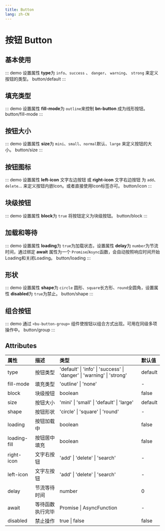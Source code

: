 ```yaml
---
title: Button
lang: zh-CN
---
```


# 按钮 Button

## 基本使用

::: demo 设置属性 **type**为 `info`、`success` 、 `danger`、 `warning`、 `strong` 来定义按钮的类型。
button/default
:::

## 填充类型

::: demo 设置属性 **fill-mode**为 `outline`来控制 **bn-button** 成为线形按钮。
button/fill-mode
:::

## 按钮大小

::: demo 设置属性 **size**为 `mini`、`small`、`normal`默认、`large` 来定义按钮的大小。
button/size
:::

## 按钮图标

::: demo 设置属性 **left-icon** 文字左边按钮 或 **right-icon** 文字右边按钮 为 `add`、`delete`... 来定义按钮内嵌Icon。或者直接使用Icon标签亦可。
button/icon
:::


## 块级按钮

::: demo 设置属性 **block**为 `true` 将按钮定义为块级按钮。
button/block
:::

## 加载和等待

::: demo 设置属性 **loading**为 `true`为加载状态，设置属性 **delay**为 `number`为节流时间，通过绑定 **await** 属性为一个 `Promise`/`Async`函数，会自动按照响应时间开始Loading和关闭Loading。
button/loading
:::

## 形状

::: demo 设置属性 **shape**为 `circle` 圆形、`square`长方形、`round`全圆角，设置属性 **disabled**为 `true`为禁止。
button/shape
:::
## 组合按钮

::: demo 通过 `<bu-button-group>` 组件使按钮以组合方式出现。可用在同级多项操作中。
button/group
:::

## Attributes


| 属性           | 描述       | 类型                                                                    | 默认值     |
|:-------------|:---------|:----------------------------------------------------------------------|:--------|
| type         | 按钮类型     | 'default' \| 'info' \| 'success' \| 'danger' \| 'warning' \| 'strong' | default |
| fill-mode    | 填充类型     | 'outline' \| 'none'                                                   | -       |
| block        | 块级按钮     | boolean                                                               | false   |
| size         | 按钮大小     | 'mini' \| 'small' \| 'default' \| 'large'                             | default |
| shape        | 按钮形状     | 'circle' \| 'square' \| 'round'                                       | -       |
| loading      | 按钮加载中    | boolean                                                               | false   |
| loading-fill | 按钮居中填充   | boolean                                                               | false   |
| right-icon   | 文字右按钮    | 'add' \| 'delete' \| 'search'                                         | -       |
| left-icon    | 文字左按钮    | 'add' \| 'delete' \| 'search'                                         | -       |
| delay        | 节流等待时间   | number                                                                | 0       |
| await        | 等待函数执行完毕 | Promise \| AsyncFunction                                              | -       |
| disabled     | 禁止操作     | true \| false                                                         | false   |
